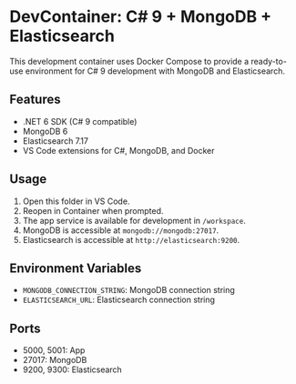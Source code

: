 # DevContainer: C# 9 + MongoDB + Elasticsearch

This development container uses Docker Compose to provide a ready-to-use environment for C# 9 development with MongoDB and Elasticsearch.

## Features
- .NET 6 SDK (C# 9 compatible)
- MongoDB 6
- Elasticsearch 7.17
- VS Code extensions for C#, MongoDB, and Docker

## Usage
1. Open this folder in VS Code.
2. Reopen in Container when prompted.
3. The app service is available for development in `/workspace`.
4. MongoDB is accessible at `mongodb://mongodb:27017`.
5. Elasticsearch is accessible at `http://elasticsearch:9200`.

## Environment Variables
- `MONGODB_CONNECTION_STRING`: MongoDB connection string
- `ELASTICSEARCH_URL`: Elasticsearch connection string

## Ports
- 5000, 5001: App
- 27017: MongoDB
- 9200, 9300: Elasticsearch
